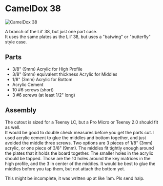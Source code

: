 # CamelDox 38

![CamelDox 38](http://i.imgur.com/Zpoep7N.png)

A branch of the Lil' 38, but just one part case.  
It uses the same plates as the Lil' 38, but uses a "batwing" or "butterfly" style case.

## Parts
* 3/8" (9mm) Acrylic for High Profile
* 3/8" (9mm) equivalent thickness Acrylic for Middles
* 1/8" (3mm) Acrylic for Bottom
* Acrylic Cement
* 10 #6 screws (short)
* 3  #6 screws (at least 1/2" long)

## Assembly
The cutout is sized for a Teensy LC, but a Pro Micro or Teensy 2.0 should fit as well.  
It would be good to double check measures before you get the parts cut.
I used acrylic cement to glue the middles and bottom together, and just avoided the middle three screws.
Two options are 3 pieces of 1/8" (3mm) acrylic, or one piece of 3/8" (9mm).
The middles fit tightly enough around the plates that it holds the board together.
The smaller holes in the acrylic should be tapped.
Those are the 10 holes around the key matrices in the high profile, and the 3 in center of the middles.
It would be best to glue the middles before you tap them, but not attach the bottom yet.

This might be incomplete, it was written up at like 1am.  Pls send halp.
